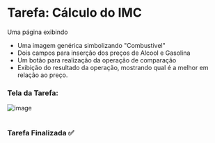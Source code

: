 # Tarefa: Cálculo do IMC

Uma página exibindo
  - Uma imagem genérica simbolizando "Combustivel"
  - Dois campos para inserção dos preços de Alcool e Gasolina
  - Um botão para realização da operação de comparação
  - Exibição do resultado da operação, mostrando qual é a melhor em relação ao preço.

<h3>Tela da Tarefa:</h3>

![image](https://user-images.githubusercontent.com/51220926/226150194-adfe803f-aa47-4c10-8fc5-866dc99772c5.png)

#
<h3>Tarefa Finalizada ✅</h3>
